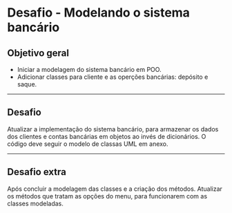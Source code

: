 # Desafio - Modelando o sistema bancário

## Objetivo geral

- Iniciar a modelagem do sistema bancário em POO.
- Adicionar classes para cliente e as operções bancárias: depósito e saque.

---

## Desafio

Atualizar a implementação do sistema bancário, para armazenar os dados dos clientes e contas bancárias em objetos ao invés de dicionários. O código deve seguir o modelo de classas UML em anexo.

---

## Desafio extra

Após concluir a modelagem das classes e a criação dos métodos. Atualizar os métodos que tratam as opções do menu, para funcionarem com as classes modeladas.